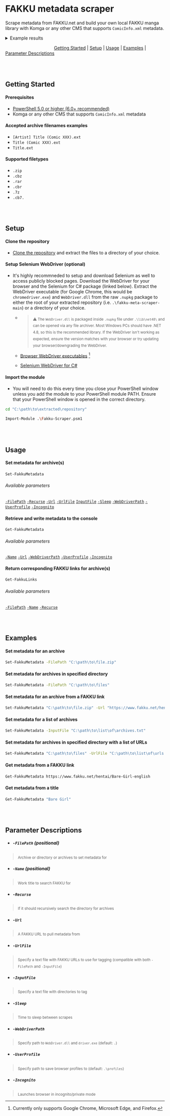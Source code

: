 # FAKKU metadata scraper

Scrape metadata from FAKKU.net and build your own local FAKKU manga library with Komga or any other CMS that supports `ComicInfo.xml` metadata.

<details>

 <summary>Example results</summary>

 ```xml
<?xml version="1.0"?>
<ComicInfo xmlns:xsd="http://www.w3.org/2001/XMLSchema" xmlns:xsi="http://www.w3.org/2001/XMLSchema-instance">
  <Title>Bare Girl</Title>
  <AlternateSeries>Original Work</AlternateSeries>
  <Summary>Don't stare at me… you make me wanna strip…</Summary>
  <Year>2017</Year>
  <Month>03</Month>
  <Writer>Tsukako</Writer>
  <Publisher>FAKKU</Publisher>
  <Tags>Blowjob, Booty, Busty, Cosplay, Creampie, Hentai, Lingerie, Slice of Life, Stockings, Uncensored, Vanilla</Tags>
  <Web>https://www.fakku.net/hentai/bare-girl-english</Web>
  <LanguageISO>en</LanguageISO>
  <Manga>Yes</Manga>
  <SeriesGroup>Comic Kairakuten BEAST 2017-03</SeriesGroup>
  <AgeRating>Adults Only 18+</AgeRating>
</ComicInfo>
 ```
![Image of the manga "Bare Girl" in Komga tagged with this tool.](/docs/images/komga.jpeg)
 
</details>

            [Getting Started](#getting-started) | [Setup](#setup) | [Usage](#usage) | [Examples](#examples) | [Parameter Descriptions](#parameter-descriptions)

<br/><br/>

## Getting Started

#### Prerequisites

- [PowerShell 5.0 or higher (6.0+ recommended)](https://aka.ms/powershell-release?tag=stable)
- Komga or any other CMS that supports `ComicInfo.xml` metadata

#### Accepted archive filenames examples

- `[Artist] Title (Comic XXX).ext`
- `Title (Comic XXX).ext`
- `Title.ext`

#### Supported filetypes
- `.zip`
- `.cbz`
- `.rar`
- `.cbr`
- `.7z`
- `.cb7.`

<br/><br/>

## Setup

#### Clone the repository

- [Clone the repository](https://github.com/shrublet/fakku-meta-scraper/archive/refs/heads/main.zip) and extract the files to a directory of your choice.

#### Setup Selenium WebDriver (optional)

- It's highly recommneded to setup and download Selenium as well to access publicly blocked pages. Download the WebDriver for your browser and the Selenium for C# package (linked below). Extract the WebDriver executable (for Google Chrome, this would be `chromedriver.exe`) and `WebDriver.dll` from the raw `.nupkg` package to either the root of your extracted repository (i.e. `.\fakku-meta-scraper-main`) or a directory of your choice.

  - > <sub> ⚠️ The `WebDriver.dll` is packaged inside `.nupkg` file under `.\lib\net48\` and can be opened via any file archiver. Most Windows PCs should have .NET 4.8, so this is the recommended library. If the WebDriver isn't working as expected, ensure the version matches with your browser or try updating your browser/downgrading the WebDriver.</sub>

  - [Browser WebDriver executables](https://www.selenium.dev/documentation/webdriver/getting_started/install_drivers/#quick-reference) [^1]

  - [Selenium WebDriver for C#](https://www.nuget.org/packages/Selenium.WebDriver)

[^1]: Currently only supports Google Chrome, Microsoft Edge, and Firefox.

#### Import the module

- You will need to do this every time you close your PowerShell window unless you add the module to your PowerShell module PATH. Ensure that your PowerShell window is opened in the correct directory.

```sh
cd "C:\path\to\extracted\repository"
```

```sh
Import-Module .\Fakku-Scraper.psm1
```

<br/><br/>

## Usage

#### Set metadata for archive(s)

```sh
Set-FakkuMetadata
```

###### Available parameters

[`-FilePath`](#-filepath-positional)
[`-Recurse`](#-recurse)
[`-Url`](#-url)
[`-UrlFile`](#-urlfile)
[`InputFile`](#-inputfile)
[`-Sleep`](#-sleep)
[`-WebDriverPath`](#-webdriverpath)
[`-UserProfile`](#-userprofile)
[`-Incognito`](#-incognito)

#### Retrieve and write metadata to the console

```sh
Get-FakkuMetadata
```

###### Available parameters

[`-Name`](#-name-positional)
[`-Url`](#-url)
[`-WebDriverPath`](#-webdriverpath)
[`-UserProfile`](#-userprofile)
[`-Incognito`](#-incognito)

#### Return corresponding FAKKU links for archive(s)

```sh
Get-FakkuLinks
```

###### Available parameters

[`-FilePath`](#-filepath-positional)
[`-Name`](#-name-positional)
[`-Recurse`](#-recurse)

<br/><br/>

## Examples

#### Set metadata for an archive

```sh
Set-FakkuMetadata -FilePath "C:\path\to\file.zip"
```

#### Set metadata for archives in specified directory

```sh
Set-FakkuMetadata -FilePath "C:\path\to\files"
```

#### Set metadata for an archive from a FAKKU link

```sh
Set-FakkuMetadata "C:\path\to\file.zip" -Url "https://www.fakku.net/hentai/Bare-Girl-english"
```

#### Set metadata for a list of archives

```sh
Set-FakkuMetadata -InputFile "C:\path\to\list\of\archives.txt"
```

#### Set metadata for archives in specified directory with a list of URLs

```sh
Set-FakkuMetadata "C:\path\to\files" -UrlFile "C:\path\to\list\of\urls.txt"
```

#### Get metadata from a FAKKU link

```sh
Get-FakkuMetadata https://www.fakku.net/hentai/Bare-Girl-english
```

#### Get metadata from a title

```sh
Get-FakkuMetadata "Bare Girl"
```


<br/><br/>

## Parameter Descriptions

- ##### `-FilePath` (positional)
> <sub>Archive or directory or archives to set metadata for</sub>

- ##### `-Name` (positional)
> <sub>Work title to search FAKKU for</sub>

- ##### `-Recurse`
> <sub>If it should recursively search the directory for archives</sub>

- ##### `-Url`
> <sub>A FAKKU URL to pull metadata from</sub>

- ##### `-UrlFile`
> <sub>Specify a text file with FAKKU URLs to use for tagging (compatible with both `-FilePath` and `-InputFile`)</sub>

- ##### `-InputFile`
> <sub>Specify a text file with directories to tag</sub>

- ##### `-Sleep`
> <sub>Time to sleep between scrapes</sub>

- ##### `-WebDriverPath`
> <sub>Specify path to `WebDriver.dll` and `driver.exe` (default: `.`)</sub>

- ##### `-UserProfile`
> <sub>Specify path to save browser profiles to (default: `.\profiles`)</sub>

- ##### `-Incognito`
> <sub>Launches browser in incognito/private mode</sub>
